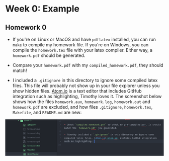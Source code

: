 # Week 0: Example

## Homework 0

* If you're on Linux or MacOS and have `pdflatex` installed, you can run `make` to compile my homework file. If you're on Windows, you can compile the `homework.tex` file with your latex compiler. Either way, a `homework.pdf` should be generated.

* Compare your `homework.pdf` with my `compiled_homework.pdf`, they should match!

* I included a `.gitignore` in this directory to ignore some compiled latex files. This file will probably not show up in your file explorer unless you show hidden files. [Atom.io](atom.io) is a text editor that includes GitHub integration such as highlighting, Timothy loves it. The screenshot below shows how the files `homework.aux`, `homework.log`, `homework.out` and `homework.pdf` are excluded, and how files `.gitignore`, `homework.tex`, `Makefile`, and `README.md` are new:

![Atom Screenshot](atom_screenshot.png)
